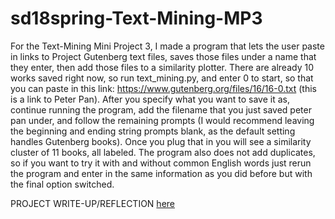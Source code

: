 # sd18spring-Text-Mining-MP3
For the Text-Mining Mini Project 3, I made a program that lets the user paste in links to Project Gutenberg text files, saves those files under a name that they enter, then add those files to
a similarity plotter. There are already 10 works saved right now, so run text_mining.py, and enter 0 to start, so that you can paste in this link: https://www.gutenberg.org/files/16/16-0.txt (this is a link to Peter Pan). After you specify what you want to save it as, continue running the program,
add the filename that you just saved peter pan under, and follow the remaining prompts (I would recommend leaving the beginning and ending string prompts blank, as the default setting handles Gutenberg books). Once you plug that in you will see a similarity cluster of 11 books, all labeled. The program also does not add duplicates, so if you want to try it with and without common English
words just rerun the program and enter in the same information as you did before but with the final option switched.

PROJECT WRITE-UP/REFLECTION
[here](project_write_up.txt)
